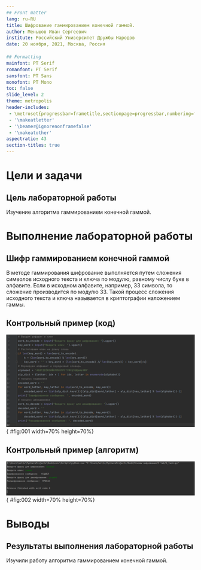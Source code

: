 ```yaml
---
## Front matter
lang: ru-RU
title: Шифрование гаммированием конечной гаммой.
author: Меньшов Иван Сергеевич
institute: Российский Университет Дружбы Народов
date: 20 ноября, 2021, Москва, Россия

## Formatting
mainfont: PT Serif
romanfont: PT Serif
sansfont: PT Sans
monofont: PT Mono
toc: false
slide_level: 2
theme: metropolis
header-includes: 
 - \metroset{progressbar=frametitle,sectionpage=progressbar,numbering=fraction}
 - '\makeatletter'
 - '\beamer@ignorenonframefalse'
 - '\makeatother'
aspectratio: 43
section-titles: true
---
```


# Цели и задачи

## Цель лабораторной работы

Изучение алгоритма гаммированием конечной гаммой.

# Выполнение лабораторной работы

## Шифр гаммированием конечной гаммой
В методе гаммирования шифрование выполняется путем сложения символов исходного текста и ключа по модулю, равному числу букв в алфавите.
Если в исходном алфавите, например, 33 символа, то сложение производится по модулю 33. 
Такой процесс сложения исходного текста и ключа называется в криптографии наложением гаммы.

## Контрольный пример (код)

![Програмный код](image/02.PNG){ #fig:001 width=70% height=70%}

## Контрольный пример (алгоритм)

![Работа кода](image/01.PNG){ #fig:002 width=70% height=70%}

# Выводы

## Результаты выполнения лабораторной работы

Изучили работу алгоритма гаммированием конечной гаммой.
